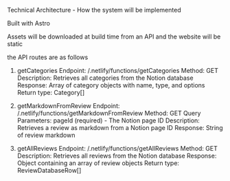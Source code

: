 Technical Architecture - How the system will be implemented

Built with Astro

Assets will be downloaded at build time from an API and the website will be static

the API routes are as follows

1. getCategories
Endpoint: /.netlify/functions/getCategories
Method: GET
Description: Retrieves all categories from the Notion database
Response: Array of category objects with name, type, and options
Return type: Category[]

2. getMarkdownFromReview
Endpoint: /.netlify/functions/getMarkdownFromReview
Method: GET
Query Parameters: pageId (required) - The Notion page ID
Description: Retrieves a review as markdown from a Notion page ID
Response: String of review markdown

1. getAllReviews
Endpoint: /.netlify/functions/getAllReviews
Method: GET
Description: Retrieves all reviews from the Notion database
Response: Object containing an array of review objects
Return type: ReviewDatabaseRow[]
